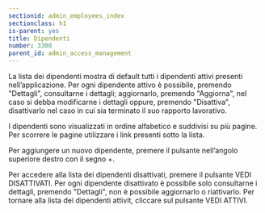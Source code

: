```yaml
---
sectionid: admin_employees_index
sectionclass: h1
is-parent: yes
title: Dipendenti
number: 3300
parent_id: admin_access_management
---
```

La lista dei dipendenti mostra di default tutti i dipendenti attivi presenti nell’applicazione. Per ogni dipendente attivo è possibile, premendo "Dettagli", consultarne i dettagli; aggiornarlo, premendo "Aggiorna", nel caso si debba modificarne i dettagli oppure, premendo "Disattiva", disattivarlo nel caso in cui sia terminato il suo rapporto lavorativo.

I dipendenti sono visualizzati in ordine alfabetico e suddivisi su più pagine. Per scorrere le pagine utilizzare i link presenti sotto la lista.

Per aggiungere un nuovo dipendente, premere il pulsante nell’angolo superiore destro con il segno +.


Per accedere alla lista dei dipendenti disattivati, premere il pulsante VEDI DISATTIVATI. Per ogni dipendente disattivato è possibile solo consultarne i dettagli, premendo "Dettagli", non è possibile aggiornarlo o riattivarlo. Per tornare alla lista dei dipendenti attivit, cliccare sul pulsante VEDI ATTIVI.
